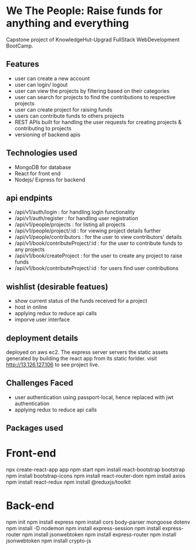 # We The People: Raise funds for anything and everything
 Capstone project of KnowledgeHut-Upgrad FullStack WebDevelopment BootCamp.
 ## Features
 - user can create a new account
 - user can login/ logout
 - user can view the projects by filtering based on their categories
 - user can search for projects to find the contributions to respective projects
 - user can create project for raising funds
 - users can contribute funds to others projects
 - REST APIs built for handling the user requests for creating projects & contributing to projects
 - versioning of backend apis

 ## Technologies used
 - MongoDB for database
 - React for front end
 - Nodejs/ Express for backend

## api endpints 
- /api/v1/auth/login : for handling login functionality
- /api/v1/auth/register : for handling user registration
- /api/v1/people/projects : for listing all projects
- /api/v1/people/project/:id : for viewing project details further
- /api/v1/people/contributors : for the user to view contributors' details
- /api/v1/book/contributeProject/:id : for the user to contribute funds to any projects
- /api/v1/book/createProject : for the user to create any project to raise funds
- /api/v1/book/contributeProject/:id : for users find user contributions


## wishlist (desirable featues)
- show current status of the funds received for a project
- host in online
- applying redux to reduce api calls
- imporve user interface

## deployment details
deployed on aws ec2. The express server servers the static assets generated by building the react app from its static forlder.
visit http://13.126.127.106 to see project live.

## Challenges Faced
- user authentication using passport-local, hence replaced with jwt authentication
- applying redux to reduce api calls


## Packages used
# Front-end
npx create-react-app app
npm start
npm install react-bootstrap bootstrap
npm install bootstrap-icons
npm install react-router-dom
npm install axios
npm install react-redux
npm install @reduxjs/toolkit

# Back-end
npm init
npm install express
npm install cors body-parser mongoose dotenv
npm install -D nodemon
npm install express-session
npm install express-router
npm install jsonwebtoken
npm install express-router
npm install jsonwebtoken
npm install crypto-js
